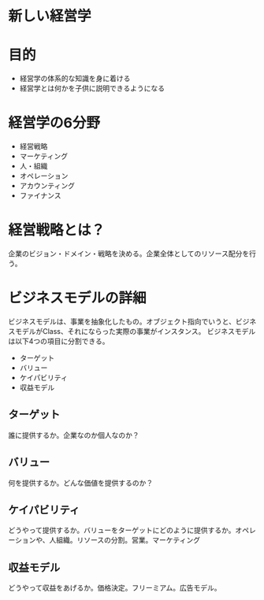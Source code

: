 # 新しい経営学

# 目的
- 経営学の体系的な知識を身に着ける
- 経営学とは何かを子供に説明できるようになる

# 経営学の6分野
- 経営戦略
- マーケティング
- 人・組織
- オペレーション
- アカウンティング
- ファイナンス

# 経営戦略とは？
企業のビジョン・ドメイン・戦略を決める。企業全体としてのリソース配分を行う。

# ビジネスモデルの詳細

ビジネスモデルは、事業を抽象化したもの。オブジェクト指向でいうと、ビジネスモデルがClass、それにならった実際の事業がインスタンス。
ビジネスモデルは以下4つの項目に分割できる。

- ターゲット
- バリュー
- ケイパビリティ
- 収益モデル

## ターゲット
誰に提供するか。企業なのか個人なのか？

## バリュー
何を提供するか。どんな価値を提供するのか？

## ケイパビリティ
どうやって提供するか。バリューをターゲットにどのように提供するか。オペレーションや、人組織。リソースの分割。営業。マーケティング

## 収益モデル
どうやって収益をあげるか。価格決定。フリーミアム。広告モデル。
